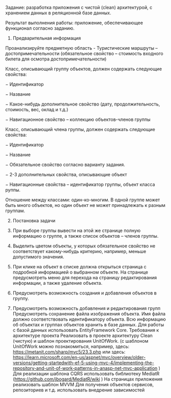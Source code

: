 Задание: разработка приложения с чистой (clean) архитектурой, с хранением данных в реляционной базе данных.

Результат выполнения работы: приложение, обеспечивающее функционал согласно заданию.

1. Предварительная информация

Проанализируйте предметную область - Туристические маршруты – достопримечательности (обязательное
свойство – стоимость входного билета для осмотра достопримечательности)

Класс, описывающий группу объектов, должен содержать следующие свойства:

− Идентификатор

− Название

− Какое-нибудь дополнительное свойство (дату, продолжительность, стоимость, вес, оклад и т.д.)

− Навигационное свойство – коллекцию объектов-членов группы
  
  Класс, описывающий члена группы, должен содержать следующие свойства:

− Идентификатор

− Название

− Обязательное свойство согласно варианту задания.

− 2-3 дополнительных свойства, описывающие объект

− Навигационные свойства – идентификатор группы, объект класса руппы.

Отношение между классами: один-ко-многим. В одной группе может быть много объектов, но один объект не может принадлежать к разным группам.

2. Постановка задачи

  1. При выборе группы вывести на этой же странице полную информацию о группе, а также список объектов – членов группы.
  2. Выделить цветом объекты, у которых обязательное свойство не соответствует какому-нибудь критерию, например, меньше допустимого значения.
  3. При клике на объект в списке должна открыться страница с подробной информацией о выбранном объекте. На странице предусмотреть меню для перехода на страницу редактирования      информации, а также удаление объекта.
  4. Предусмотреть возможность создания и добавления объектов в группу.
  5. Предусмотреть возможность добавления и редактирования групп
Предусмотреть сохранение файла изображения объекта. Имя файла должно соответствовать идентификатору объекта.
Всю информацию об объектах и группах объектов хранить в базе данных. Для работы с базой данных использовать EntityFramework Core. Требования к архитектуре проекта
Реализовать в проекте архитектуру Clean (чистую) и шаблон проектирования UnitOfWork. (с шаблоном UnitOfWork можно познакомиться, например, здесь: https://metanit.com/sharp/mvc5/23.3.php или здесь: https://learn.microsoft.com/en-us/aspnet/mvc/overview/older-versions/getting-startedwith-ef-5-using-mvc-4/implementing-the-repository-and-unit-of-work-patterns-in-anasp-net-mvc-application )
Для реализации шаблона CQRS использовать библиотеку MediatR (https://github.com/jbogard/MediatR/wiki )
На страницах приложения реализовать шаблон MVVM
Для получения объектов сервисов, репозиториев и т.д. использовать внедрение зависимостей
